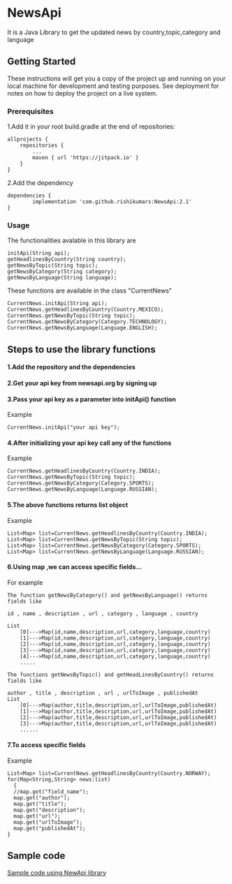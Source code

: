 # NewsApi

It is a Java Library to get the updated news by country,topic,category and language

## Getting Started

These instructions will get you a copy of the project up and running on your local machine for development and testing purposes. See deployment for notes on how to deploy the project on a live system.

### Prerequisites

1.Add it in your root build.gradle at the end of repositories:

	allprojects {
		repositories {
			...
			maven { url 'https://jitpack.io' }
		}
	}

 2.Add the dependency

	dependencies {
	        implementation 'com.github.rishikumars:NewsApi:2.1'
	}

### Usage

The functionalities avalable in this library are
  ```
  initApi(String api);
  getHeadlinesByCountry(String country);
  getNewsByTopic(String topic);
  getNewsByCategory(String category);
  getNewsByLanguage(String language);
```
These functions are available in the class "CurrentNews"

```
CurrentNews.initApi(String api);
CurrentNews.getHeadlinesByCountry(Country.MEXICO);
CurrentNews.getNewsByTopic(String topic);
CurrentNews.getNewsByCategory(Category.TECHNOLOGY);
CurrentNews.getNewsByLanguage(Language.ENGLISH);
```

## Steps to use the library functions

#### 1.Add the repository and the dependencies
#### 2.Get your api key from newsapi.org by signing up
#### 3.Pass your api key as a parameter into initApi() function
 
 Example 
 ```
 CurrentNews.initApi("your api key");
```
#### 4.After initializing your api key call any of the functions

Example
```
CurrentNews.getHeadlinesByCountry(Country.INDIA);
CurrentNews.getNewsByTopic(String topic);
CurrentNews.getNewsByCategory(Category.SPORTS);
CurrentNews.getNewsByLanguage(Language.RUSSIAN);
```

#### 5.The above functions returns list object

Example
```
List<Map> list=CurrentNews.getHeadlinesByCountry(Country.INDIA);
List<Map> list=CurrentNews.getNewsByTopic(String topic);
List<Map> list=CurrentNews.getNewsByCategory(Category.SPORTS);
List<Map> list=CurrentNews.getNewsByLanguage(Language.RUSSIAN);

```
#### 6.Using map ,we can access specific fields...

For example 
```
The function getNewsByCategory() and getNewsByLanguage() returns fields like 

id , name , description , url , category , language , country

List
    [0]--->Map(id,name,description,url,category,language,country)
    [1]--->Map(id,name,description,url,category,language,country)
    [2]--->Map(id,name,description,url,category,language,country)
    [3]--->Map(id,name,description,url,category,language,country)
    [4]--->Map(id,name,description,url,category,language,country)
    .....
```


```
The functions getNewsByTopic() and getHeadLinesByCountry() returns fields like

author , title , description , url , urlToImage , publishedAt 
List
    [0]--->Map(author,title,description,url,urlToImage,publishedAt)
    [1]--->Map(author,title,description,url,urlToImage,publishedAt)
    [2]--->Map(author,title,description,url,urlToImage,publishedAt)
    [3]--->Map(author,title,description,url,urlToImage,publishedAt)
    ......
```
#### 7.To access specific fields

Example 

```
List<Map> list=CurrentNews.getHeadlinesByCountry(Country.NORWAY);
for(Map<String,String> news:list)
  {
  //map.get("field_name");
  map.get("author");
  map.get("title");
  map.get("description");
  map.get("url");
  map.get("urlToImage");
  map.get("publishedAt");
}
```

## Sample code
[Sample code using NewApi library](https://github.com/rishikumars/sampleNews.git)

